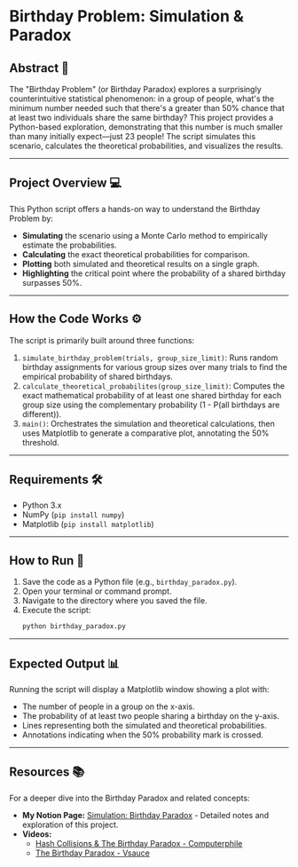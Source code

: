 # Birthday Problem: Simulation & Paradox

## Abstract 🧐

The "Birthday Problem" (or Birthday Paradox) explores a surprisingly counterintuitive statistical phenomenon: in a group of people, what's the minimum number needed such that there's a greater than 50% chance that at least two individuals share the same birthday? This project provides a Python-based exploration, demonstrating that this number is much smaller than many initially expect—just 23 people! The script simulates this scenario, calculates the theoretical probabilities, and visualizes the results.

---
## Project Overview 💻

This Python script offers a hands-on way to understand the Birthday Problem by:

* **Simulating** the scenario using a Monte Carlo method to empirically estimate the probabilities.
* **Calculating** the exact theoretical probabilities for comparison.
* **Plotting** both simulated and theoretical results on a single graph.
* **Highlighting** the critical point where the probability of a shared birthday surpasses 50%.

---
## How the Code Works ⚙️

The script is primarily built around three functions:

1.  `simulate_birthday_problem(trials, group_size_limit)`: Runs random birthday assignments for various group sizes over many trials to find the empirical probability of shared birthdays.
2.  `calculate_theoretical_probabilites(group_size_limit)`: Computes the exact mathematical probability of at least one shared birthday for each group size using the complementary probability (1 - P(all birthdays are different)).
3.  `main()`: Orchestrates the simulation and theoretical calculations, then uses Matplotlib to generate a comparative plot, annotating the 50% threshold.

---
## Requirements 🛠️

* Python 3.x
* NumPy (`pip install numpy`)
* Matplotlib (`pip install matplotlib`)

---
## How to Run 🚀

1.  Save the code as a Python file (e.g., `birthday_paradox.py`).
2.  Open your terminal or command prompt.
3.  Navigate to the directory where you saved the file.
4.  Execute the script:
    ```bash
    python birthday_paradox.py
    ```

---
## Expected Output 📊

Running the script will display a Matplotlib window showing a plot with:
* The number of people in a group on the x-axis.
* The probability of at least two people sharing a birthday on the y-axis.
* Lines representing both the simulated and theoretical probabilities.
* Annotations indicating when the 50% probability mark is crossed.

---
## Resources 📚

For a deeper dive into the Birthday Paradox and related concepts:

* **My Notion Page:** [Simulation: Birthday Paradox](https://www.notion.so/Simulation-Birthday-Paradox-1e1185ce01ea8043a818e0ad1138f9f6?pvs=4) - Detailed notes and exploration of this project.
* **Videos:**
    * [Hash Collisions & The Birthday Paradox - Computerphile](https://youtu.be/jsraR-el8_o?si=PTCXqGxBu6QZjy01)
    * [The Birthday Paradox - Vsauce](https://youtu.be/ofTb57aZHZs?si=e1SzX_0xYjWyK1U_)
